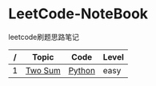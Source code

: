 # LeetCode-NoteBook
leetcode刷题思路笔记

|/ | Topic | Code| Level |
| ------------- | ------------- | ------------- | ------------- |
| 1  | [Two Sum](https://leetcode.com/problems/two-sum/)  | [Python]() | easy |
